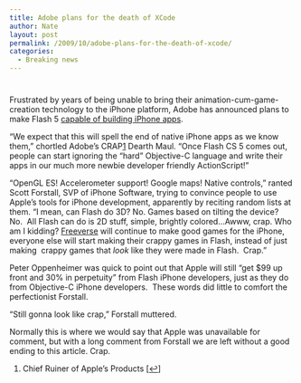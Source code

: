 ```yaml
---
title: Adobe plans for the death of XCode
author: Nate
layout: post
permalink: /2009/10/adobe-plans-for-the-death-of-xcode/
categories:
  - Breaking news
---
```

# 

Frustrated by years of being unable to bring their animation-cum-game-creation technology to the iPhone platform, Adobe has announced plans to make Flash 5 [capable of building iPhone apps][1].

 [1]: http://labs.adobe.com/technologies/flashcs5/appsfor_iphone/#faq

“We expect that this will spell the end of native iPhone apps as we know them,” chortled Adobe’s CRAP[1][2] Dearth Maul. “Once Flash CS 5 comes out, people can start ignoring the “hard” Objective-C language and write their apps in our much more newbie developer friendly ActionScript!”

 [2]: #footnote_0_561 "Chief Ruiner of Apple’s Products"

“OpenGL ES! Accelerometer support! Google maps! Native controls,” ranted Scott Forstall, SVP of iPhone Software, trying to convince people to use Apple’s tools for iPhone development, apparently by reciting random lists at them. “I mean, can Flash do 3D? No. Games based on tilting the device? No.  All Flash can do is 2D stuff, simple, brightly colored…Awww, crap. Who am I kidding? [Freeverse][3] will continue to make good games for the iPhone, everyone else will start making their crappy games in Flash, instead of just making  crappy games that *look* like they were made in Flash.  Crap.”

 [3]: http://freeverse.com

Peter Oppenheimer was quick to point out that Apple will still “get $99 up front and 30% in perpetuity” from Flash iPhone developers, just as they do from Objective-C iPhone developers.  These words did little to comfort the perfectionist Forstall.

“Still gonna look like crap,” Forstall muttered.

Normally this is where we would say that Apple was unavailable for comment, but with a long comment from Forstall we are left without a good ending to this article. Crap.

1.  Chief Ruiner of Apple’s Products [[↩][4]]

 [4]: #identifier_0_561